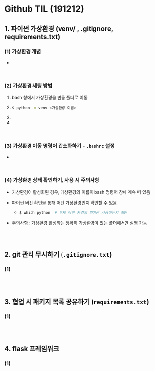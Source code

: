 # Github TIL (191212)

## 1. 파이썬 가상환경 (venv/ , .gitignore, requirements.txt)

### (1) 가상환경 개념

- 

</br>

### (2) 가상환경 세팅 방법

1. bash 창에서 가상환경을 만들 폴더로 이동

2. ```bash
   $ python -m venv <가상환경 이름>
   ```

3. 

4. 

</br>

### (3) 가상환경 이동 명령어 간소화하기  -  `.bashrc` 설정

- 

</br>

### (4) 가상환경 상태 확인하기, 사용 시 주의사항

- 가상환경이 활성화된 경우, 가상환경의 이름이 bash 명령어 창에 계속 떠 있음

- 파이썬 버전 확인을 통해 어떤 가상환경인지 확인할 수 있음

  - ```bash
    $ which python  # 현재 어떤 환경의 파이썬 사용하는지 확인
    ```

- 주의사항 : 가상환경 활성화는 정확히 가상환경이 있는 폴더에서만 실행 가능

</br>

</br>

## 2. git 관리 무시하기 (`.gitignore.txt`)

### (1) 

</br>

</br>

## 3. 협업 시 패키지 목록 공유하기 (`requirements.txt`)

### (1) 

</br>

</br>

## 4. flask 프레임워크

### (1) 











```bash

```